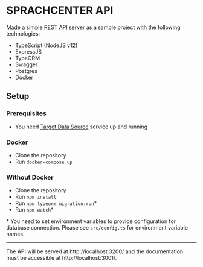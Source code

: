# SPRACHCENTER  API
Made a simple REST API server as a sample project with the following technologies:

- TypeScript (NodeJS v12)
- ExpressJS
- TypeORM
- Swagger
- Postgres
- Docker

## Setup

### Prerequisites
- You need [Target Data Source](https://github.com/usman250994/sprachcenter_BE) service up and running

### Docker
- Clone the repository
- Run `docker-compose up`

### Without Docker
- Clone the repository
- Run `npm install`
- Run `npm typeorm migration:run`*
- Run `npm watch`*

\* You need to set environment variables to provide configuration for database connection. Please see `src/config.ts` for environment variable names.

---

The API will be served at http://localhost:3200/ and the documentation must be accessible at http://localhost:3001/.
